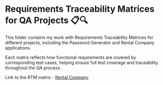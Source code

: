 <h1>Requirements Traceability Matrices for QA Projects 📋🔍 </h1>
<p>This folder contains my work with Requirements Traceability Matrices for different projects, including the Password Generator and Rental Company applications.</p>
<p>Each matrix reflects how functional requirements are covered by corresponding test cases, helping ensure full test coverage and traceability throughout the QA process.</p>

Link to the RTM matrix - <a href="https://docs.google.com/spreadsheets/d/1D6ICuvUaFa8YBLdcuh6Lf09aHThrB5AEp91OdDOtreQ/edit?usp=sharing" target="_blank">Rental Company </a>
